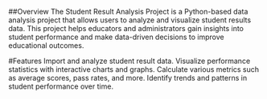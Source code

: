 ##Overview
The Student Result Analysis Project is a Python-based data analysis project that allows users to analyze and visualize student results data. This project helps educators and administrators gain insights into student performance and make data-driven decisions to improve educational outcomes.

#Features
Import and analyze student result data.
Visualize performance statistics with interactive charts and graphs.
Calculate various metrics such as average scores, pass rates, and more.
Identify trends and patterns in student performance over time.
